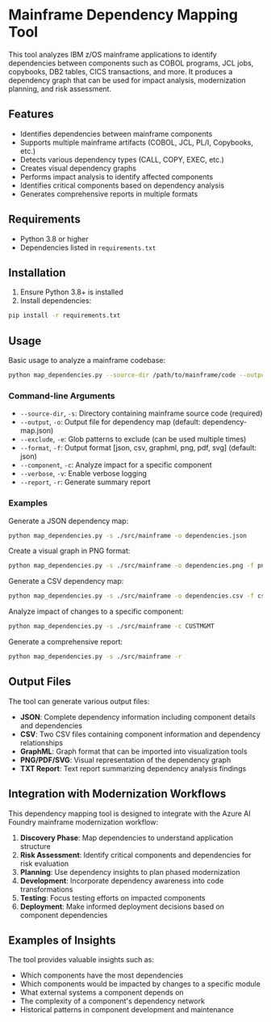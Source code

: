 # Mainframe Dependency Mapping Tool

This tool analyzes IBM z/OS mainframe applications to identify dependencies between components such as COBOL programs, JCL jobs, copybooks, DB2 tables, CICS transactions, and more. It produces a dependency graph that can be used for impact analysis, modernization planning, and risk assessment.

## Features

- Identifies dependencies between mainframe components
- Supports multiple mainframe artifacts (COBOL, JCL, PL/I, Copybooks, etc.)
- Detects various dependency types (CALL, COPY, EXEC, etc.)
- Creates visual dependency graphs
- Performs impact analysis to identify affected components
- Identifies critical components based on dependency analysis
- Generates comprehensive reports in multiple formats

## Requirements

- Python 3.8 or higher
- Dependencies listed in `requirements.txt`

## Installation

1. Ensure Python 3.8+ is installed
2. Install dependencies:

```bash
pip install -r requirements.txt
```

## Usage

Basic usage to analyze a mainframe codebase:

```bash
python map_dependencies.py --source-dir /path/to/mainframe/code --output dependency-map.json
```

### Command-line Arguments

- `--source-dir`, `-s`: Directory containing mainframe source code (required)
- `--output`, `-o`: Output file for dependency map (default: dependency-map.json)
- `--exclude`, `-e`: Glob patterns to exclude (can be used multiple times)
- `--format`, `-f`: Output format [json, csv, graphml, png, pdf, svg] (default: json)
- `--component`, `-c`: Analyze impact for a specific component
- `--verbose`, `-v`: Enable verbose logging
- `--report`, `-r`: Generate summary report

### Examples

Generate a JSON dependency map:

```bash
python map_dependencies.py -s ./src/mainframe -o dependencies.json
```

Create a visual graph in PNG format:

```bash
python map_dependencies.py -s ./src/mainframe -o dependencies.png -f png
```

Generate a CSV dependency map:

```bash
python map_dependencies.py -s ./src/mainframe -o dependencies.csv -f csv
```

Analyze impact of changes to a specific component:

```bash
python map_dependencies.py -s ./src/mainframe -c CUSTMGMT
```

Generate a comprehensive report:

```bash
python map_dependencies.py -s ./src/mainframe -r
```

## Output Files

The tool can generate various output files:

- **JSON**: Complete dependency information including component details and dependencies
- **CSV**: Two CSV files containing component information and dependency relationships
- **GraphML**: Graph format that can be imported into visualization tools
- **PNG/PDF/SVG**: Visual representation of the dependency graph
- **TXT Report**: Text report summarizing dependency analysis findings

## Integration with Modernization Workflows

This dependency mapping tool is designed to integrate with the Azure AI Foundry mainframe modernization workflow:

1. **Discovery Phase**: Map dependencies to understand application structure
2. **Risk Assessment**: Identify critical components and dependencies for risk evaluation
3. **Planning**: Use dependency insights to plan phased modernization
4. **Development**: Incorporate dependency awareness into code transformations
5. **Testing**: Focus testing efforts on impacted components
6. **Deployment**: Make informed deployment decisions based on component dependencies

## Examples of Insights

The tool provides valuable insights such as:

- Which components have the most dependencies
- Which components would be impacted by changes to a specific module
- What external systems a component depends on
- The complexity of a component's dependency network
- Historical patterns in component development and maintenance 